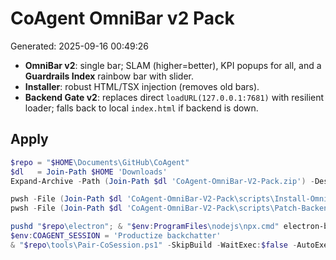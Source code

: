 # CoAgent OmniBar v2 Pack
Generated: 2025-09-16 00:49:26

- **OmniBar v2**: single bar; SLAM (higher=better), KPI popups for all, and a **Guardrails Index** rainbow bar with slider.
- **Installer**: robust HTML/TSX injection (removes old bars).
- **Backend Gate v2**: replaces direct `loadURL(127.0.0.1:7681)` with resilient loader; falls back to local `index.html` if backend is down.

## Apply
```powershell
$repo = "$HOME\Documents\GitHub\CoAgent"
$dl   = Join-Path $HOME 'Downloads'
Expand-Archive -Path (Join-Path $dl 'CoAgent-OmniBar-V2-Pack.zip') -DestinationPath (Join-Path $dl 'CoAgent-OmniBar-V2-Pack') -Force

pwsh -File (Join-Path $dl 'CoAgent-OmniBar-V2-Pack\scripts\Install-OmniBarV2.ps1') -RepoPath $repo
pwsh -File (Join-Path $dl 'CoAgent-OmniBar-V2-Pack\scripts\Patch-Backend-GateV2.ps1') -RepoPath $repo

pushd "$repo\electron"; & "$env:ProgramFiles\nodejs\npx.cmd" electron-builder -w dir; popd
$env:COAGENT_SESSION = 'Productize backchatter'
& "$repo\tools\Pair-CoSession.ps1" -SkipBuild -WaitExec:$false -AutoExec:$false
```
